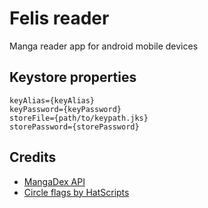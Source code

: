 # Felis reader
Manga reader app for android mobile devices

## Keystore properties
```
keyAlias={keyAlias}
keyPassword={keyPassword}
storeFile={path/to/keypath.jks}
storePassword={storePassword}
```

## Credits
- [MangaDex API](https://api.mangadex.org)
- [Circle flags by HatScripts](https://github.com/HatScripts/circle-flags)
